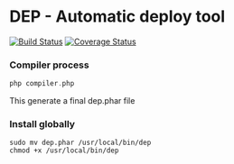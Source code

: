 # DEP - Automatic deploy tool
[![Build Status](https://travis-ci.org/juanber84/dep.svg?branch=master)](https://travis-ci.org/juanber84/dep) [![Coverage Status](https://coveralls.io/repos/github/juanber84/dep/badge.svg?branch=master)](https://coveralls.io/github/juanber84/dep?branch=master)

### Compiler process

```php
php compiler.php
```

This generate a final dep.phar file

### Install globally

```
sudo mv dep.phar /usr/local/bin/dep
chmod +x /usr/local/bin/dep
```

